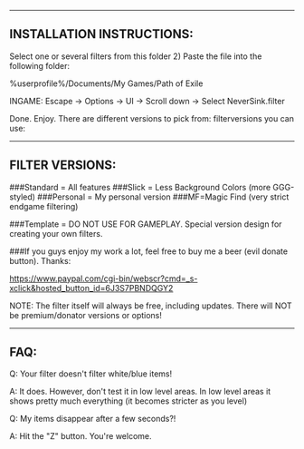 --------------------------
INSTALLATION INSTRUCTIONS:
--------------------------

Select one or several filters from this folder
2) Paste the file into the following folder:

%userprofile%/Documents/My Games/Path of Exile

INGAME: Escape -> Options -> UI -> Scroll down -> Select NeverSink.filter

Done. Enjoy. There are different versions to pick from: filterversions you can use:

--------------------------
FILTER VERSIONS:
--------------------------

###Standard = All features
###Slick = Less Background Colors (more GGG-styled)
###Personal = My personal version
###MF=Magic Find (very strict endgame filtering)

###Template = DO NOT USE FOR GAMEPLAY. Special version design for creating your own filters.

###If you guys enjoy my work a lot, feel free to buy me a beer (evil donate button). Thanks:

https://www.paypal.com/cgi-bin/webscr?cmd=_s-xclick&hosted_button_id=6J3S7PBNDQGY2

NOTE: The filter itself will always be free, including updates. There will NOT be premium/donator versions or options!

--------------------------
FAQ:
--------------------------

Q: Your filter doesn't filter white/blue items!

A: It does. However, don't test it in low level areas. In low level areas it shows pretty much everything (it becomes stricter as you level)


Q: My items disappear after a few seconds?!

A: Hit the "Z" button. You're welcome.
